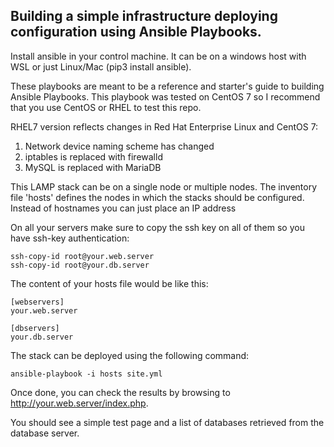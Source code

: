 Building a simple infrastructure deploying configuration using Ansible Playbooks.
-------------------------------------------

Install ansible in your control machine. It can be on a windows host with WSL or just Linux/Mac (pip3 install ansible).

These playbooks are meant to be a reference and starter's guide to building Ansible Playbooks. This playbook was tested on CentOS 7 so I recommend that you use CentOS or RHEL to test this repo.

RHEL7 version reflects changes in Red Hat Enterprise Linux and CentOS 7:
1. Network device naming scheme has changed
2. iptables is replaced with firewalld
3. MySQL is replaced with MariaDB

This LAMP stack can be on a single node or multiple nodes. The inventory file 'hosts' defines the nodes in which the stacks should be configured. Instead of hostnames you can just place an IP address

On all your servers make sure to copy the ssh key on all of them so you have ssh-key authentication:
   
    ssh-copy-id root@your.web.server
    ssh-copy-id root@your.db.server
   
The content of your hosts file would be like this:

    [webservers]
    your.web.server

    [dbservers]
    your.db.server

The stack can be deployed using the following command:

    ansible-playbook -i hosts site.yml

Once done, you can check the results by browsing to http://your.web.server/index.php.

You should see a simple test page and a list of databases retrieved from the database server.
